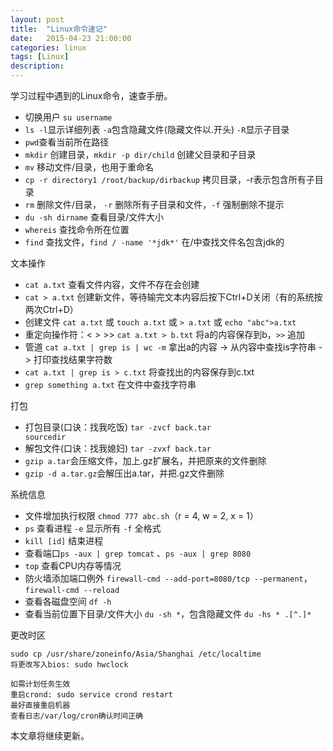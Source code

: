 ```yaml
---
layout: post
title:  "Linux命令速记"
date:   2015-04-23 21:00:00
categories: linux
tags: [Linux]
description: 
---
```

学习过程中遇到的Linux命令，速查手册。<!--more-->

* 切换用户 <code>su username</code>
* <code>ls -l</code>显示详细列表 <code>-a</code>包含隐藏文件(隐藏文件以.开头) <code>-R</code>显示子目录
* `pwd`查看当前所在路径
* <code>mkdir</code> 创建目录，`mkdir -p dir/child`  创建父目录和子目录
* <code>mv</code> 移动文件/目录，也用于重命名
* <code>cp -r directory1 /root/backup/dirbackup</code> 拷贝目录，-r表示包含所有子目录
* <code>rm</code> 删除文件/目录，  <code>-r</code> 删除所有子目录和文件，<code>-f</code> 强制删除不提示
* <code>du -sh dirname</code> 查看目录/文件大小
* `whereis` 查找命令所在位置
* `find` 查找文件，`find / -name '*jdk*'` 在/中查找文件名包含jdk的

文本操作

* `cat a.txt` 查看文件内容，文件不存在会创建
* `cat > a.txt` 创建新文件，等待输完文本内容后按下Ctrl+D关闭（有的系统按两次Ctrl+D）
* 创建文件 <code>cat a.txt</code> 或 `touch a.txt` 或 `> a.txt` 或 <code>echo "abc">a.txt</code>
* 重定向操作符：<  >  >> `cat a.txt > b.txt` 将a的内容保存到b，`>>` 追加
* 管道 `cat a.txt | grep is | wc -m`  拿出a的内容 -> 从内容中查找is字符串 -> 打印查找结果字符数
* `cat a.txt | grep is > c.txt`  将查找出的内容保存到c.txt
* `grep something a.txt` 在文件中查找字符串

打包

* 打包目录(口诀：找我吃饭) <code>tar -zvcf back.tar sourcedir</code>
* 解包文件(口诀：找我媳妇) <code>tar -zvxf back.tar</code>
* `gzip a.tar`会压缩文件，加上.gz扩展名，并把原来的文件删除
* `gzip -d a.tar.gz`会解压出a.tar，并把.gz文件删除

系统信息

* 文件增加执行权限 <code>chmod 777 abc.sh</code>（r = 4, w = 2, x = 1）
* `ps` 查看进程 `-e` 显示所有  `-f` 全格式
* `kill [id]` 结束进程
* 查看端口`ps -aux | grep tomcat` 、`ps -aux | grep 8080`
* `top` 查看CPU内存等情况
* 防火墙添加端口例外 `firewall-cmd --add-port=8080/tcp --permanent`，`firewall-cmd --reload`
* 查看各磁盘空间 `df -h`
* 查看当前位置下目录/文件大小 `du -sh *`，包含隐藏文件 `du -hs * .[^.]*`

更改时区

```
sudo cp /usr/share/zoneinfo/Asia/Shanghai /etc/localtime
将更改写入bios: sudo hwclock

如需计划任务生效
重启crond: sudo service crond restart
最好直接重启机器
查看日志/var/log/cron确认时间正确
```

本文章将继续更新。
